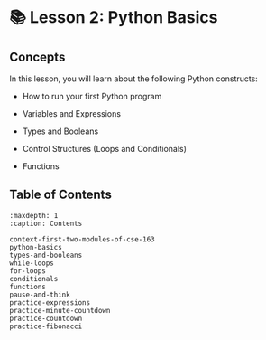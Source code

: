 # 📚 Lesson 2: Python Basics

##  Concepts

In this lesson, you will learn about the following Python constructs: <br />   

-  How to run your first Python program  

-  Variables and Expressions  

-  Types and Booleans  

-  Control Structures (Loops and Conditionals)  

-  Functions     <br />   




## Table of Contents

```{toctree}
:maxdepth: 1
:caption: Contents

context-first-two-modules-of-cse-163
python-basics
types-and-booleans
while-loops
for-loops
conditionals
functions
pause-and-think
practice-expressions
practice-minute-countdown
practice-countdown
practice-fibonacci
```